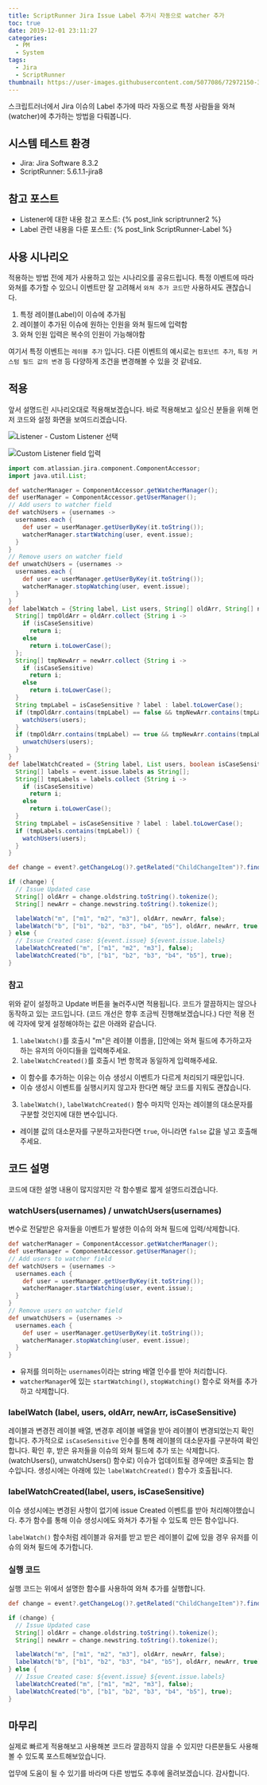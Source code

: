```yaml
---
title: ScriptRunner Jira Issue Label 추가시 자동으로 watcher 추가
toc: true
date: 2019-12-01 23:11:27
categories:
  - PM
  - System
tags:
  - Jira
  - ScriptRunner
thumbnail: https://user-images.githubusercontent.com/5077086/72972150-3fdaf580-3e0e-11ea-998a-108879c7874c.png
---
```


스크립트러너에서 Jira 이슈의 Label 추가에 따라 자동으로 특정 사람들을 와쳐(watcher)에 추가하는 방법을 다뤄봅니다.

## 시스템 테스트 환경

- Jira: Jira Software 8.3.2
- ScriptRunner: 5.6.1.1-jira8

## 참고 포스트

- Listener에 대한 내용 참고 포스트: {% post_link scriptrunner2 %}
- Label 관련 내용을 다룬 포스트: {% post_link ScriptRunner-Label %}

## 사용 시나리오

적용하는 방법 전에 제가 사용하고 있는 시나리오를 공유드립니다.
특정 이벤트에 따라 와쳐를 추가할 수 있으니 이벤트만 잘 고려해서 `와쳐 추가 코드`만 사용하셔도 괜찮습니다.

1. 특정 레이블(Label)이 이슈에 추가됨
2. 레이블이 추가된 이슈에 원하는 인원을 와쳐 필드에 입력함
3. 와쳐 인원 입력은 복수의 인원이 가능해야함

여기서 특정 이벤트는 `레이블 추가` 입니다.
다른 이벤트의 예시로는 `컴포넌트 추가`, `특정 커스텀 필드 값의 변경` 등 다양하게 조건을 변경해볼 수 있을 것 같네요.

## 적용

앞서 설명드린 시나리오대로 적용해보겠습니다.
바로 적용해보고 싶으신 분들을 위해 먼저 코드와 설정 화면을 보여드리겠습니다.

![Listener - Custom Listener 선택](https://user-images.githubusercontent.com/5077086/69915509-1dbe9a00-1493-11ea-854a-66226c3ff935.png)

![Custom Listener field 입력](https://user-images.githubusercontent.com/5077086/69915636-a0942480-1494-11ea-8598-844dc87e5c8d.png)

```groovy
import com.atlassian.jira.component.ComponentAccessor;
import java.util.List;

def watcherManager = ComponentAccessor.getWatcherManager();
def userManager = ComponentAccessor.getUserManager();
// Add users to watcher field
def watchUsers = {usernames ->
  usernames.each {
    def user = userManager.getUserByKey(it.toString());
    watcherManager.startWatching(user, event.issue);
  }
}
// Remove users on watcher field
def unwatchUsers = {usernames ->
  usernames.each {
    def user = userManager.getUserByKey(it.toString());
    watcherManager.stopWatching(user, event.issue);
  }
}
def labelWatch = {String label, List users, String[] oldArr, String[] newArr, boolean isCaseSensitive ->
  String[] tmpOldArr = oldArr.collect {String i ->
    if (isCaseSensitive)
      return i;
    else
      return i.toLowerCase();
  };
  String[] tmpNewArr = newArr.collect {String i ->
    if (isCaseSensitive)
      return i;
    else
      return i.toLowerCase();
  }
  String tmpLabel = isCaseSensitive ? label : label.toLowerCase();
  if (tmpOldArr.contains(tmpLabel) == false && tmpNewArr.contains(tmpLabel) == true) {
    watchUsers(users);
  }
  if (tmpOldArr.contains(tmpLabel) == true && tmpNewArr.contains(tmpLabel) == false) {
    unwatchUsers(users);
  }
}
def labelWatchCreated = {String label, List users, boolean isCaseSensitive ->
  String[] labels = event.issue.labels as String[];
  String[] tmpLabels = labels.collect {String i ->
    if (isCaseSensitive)
      return i;
    else
      return i.toLowerCase();
  }
  String tmpLabel = isCaseSensitive ? label : label.toLowerCase();
  if (tmpLabels.contains(tmpLabel)) {
    watchUsers(users);
  }
}

def change = event?.getChangeLog()?.getRelated("ChildChangeItem")?.find {it.field == "labels"};

if (change) {
  // Issue Updated case
  String[] oldArr = change.oldstring.toString().tokenize();
  String[] newArr = change.newstring.toString().tokenize();

  labelWatch("m", ["m1", "m2", "m3"], oldArr, newArr, false);
  labelWatch("b", ["b1", "b2", "b3", "b4", "b5"], oldArr, newArr, true);
} else {
  // Issue Created case: ${event.issue} ${event.issue.labels}
  labelWatchCreated("m", ["m1", "m2", "m3"], false);
  labelWatchCreated("b", ["b1", "b2", "b3", "b4", "b5"], true);
}

```

### 참고

위와 같이 설정하고 Update 버튼을 눌러주시면 적용됩니다.
코드가 깔끔하지는 않으나 동작하고 있는 코드입니다. (코드 개선은 향후 조금씩 진행해보겠습니다.)
다만 적용 전에 각자에 맞게 설정해야하는 값은 아래와 같습니다.

1. `labelWatch()`를 호출시 "m"은 레이블 이름을, []안에는 와쳐 필드에 추가하고자 하는 유저의 아이디들을 입력해주세요.
2. `labelWatchCreated()`를 호출시 1번 항목과 동일하게 입력해주세요.
  - 이 함수를 추가하는 이유는 이슈 생성시 이벤트가 다르게 처리되기 때문입니다.
  - 이슈 생성시 이벤트를 실행시키지 않고자 한다면 해당 코드를 지워도 괜찮습니다.
3. `labelWatch()`, `labelWatchCreated()` 함수 마지막 인자는 레이블의 대소문자를 구분할 것인지에 대한 변수입니다.
  - 레이블 값의 대소문자를 구분하고자한다면 `true`, 아니라면 `false` 값을 넣고 호출해주세요.

## 코드 설명

코드에 대한 설명 내용이 많지않지만 각 함수별로 짧게 설명드리겠습니다.

### watchUsers(usernames) / unwatchUsers(usernames)

변수로 전달받은 유저들을 이벤트가 발생한 이슈의 와쳐 필드에 입력/삭제합니다.

```groovy
def watcherManager = ComponentAccessor.getWatcherManager();
def userManager = ComponentAccessor.getUserManager();
// Add users to watcher field
def watchUsers = {usernames ->
  usernames.each {
    def user = userManager.getUserByKey(it.toString());
    watcherManager.startWatching(user, event.issue);
  }
}
// Remove users on watcher field
def unwatchUsers = {usernames ->
  usernames.each {
    def user = userManager.getUserByKey(it.toString());
    watcherManager.stopWatching(user, event.issue);
  }
}
```

- 유저를 의미하는 `usernames`이라는 string 배열 인수를 받아 처리합니다.
- `watcherManager`에 있는 `startWatching()`, `stopWatching()` 함수로 와쳐를 추가하고 삭제합니다.

### labelWatch (label, users, oldArr, newArr, isCaseSensitive)

레이블과 변경전 레이블 배열, 변경후 레이블 배열을 받아 레이블이 변경되었는지 확인합니다. 추가적으로 `isCaseSensitive` 인수를 통해 레이블의 대소문자를 구분하여 확인합니다.
확인 후, 받은 유저들을 이슈의 와쳐 필드에 추가 또는 삭제합니다.
(watchUsers(), unwatchUsers() 함수로)
이슈가 업데이트될 경우에만 호출되는 함수입니다. 생성시에는 아래에 있는 `labelWatchCreated()` 함수가 호출됩니다.

### labelWatchCreated(label, users, isCaseSensitive)

이슈 생성시에는 변경된 사항이 없기에 issue Created 이벤트를 받아 처리해야했습니다.
추가 함수를 통해 이슈 생성시에도 와쳐가 추가될 수 있도록 만든 함수입니다.

`labelWatch()` 함수처럼 레이블과 유저를 받고 받은 레이블이 값에 있을 경우 유저를 이슈의 와쳐 필드에 추가합니다.

### 실행 코드

실행 코드는 위에서 설명한 함수를 사용하여 와쳐 추가를 실행합니다.

```groovy
def change = event?.getChangeLog()?.getRelated("ChildChangeItem")?.find {it.field == "labels"};

if (change) {
  // Issue Updated case
  String[] oldArr = change.oldstring.toString().tokenize();
  String[] newArr = change.newstring.toString().tokenize();

  labelWatch("m", ["m1", "m2", "m3"], oldArr, newArr, false);
  labelWatch("b", ["b1", "b2", "b3", "b4", "b5"], oldArr, newArr, true);
} else {
  // Issue Created case: ${event.issue} ${event.issue.labels}
  labelWatchCreated("m", ["m1", "m2", "m3"], false);
  labelWatchCreated("b", ["b1", "b2", "b3", "b4", "b5"], true);
}
```

## 마무리

실제로 빠르게 적용해보고 사용해본 코드라 깔끔하지 않을 수 있지만
다른분들도 사용해볼 수 있도록 포스트해보았습니다.

업무에 도움이 될 수 있기를 바라며 다른 방법도 추후에 올려보겠습니다.
감사합니다.
